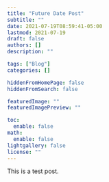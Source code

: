 ```yaml
---
title: "Future Date Post"
subtitle: ""
date: 2021-07-19T08:59:41-05:00
lastmod: 2021-07-19
draft: false
authors: []
description: ""

tags: ["Blog"]
categories: []

hiddenFromHomePage: false
hiddenFromSearch: false

featuredImage: ""
featuredImagePreview: ""

toc:
  enable: false
math:
  enable: false
lightgallery: false
license: ""
---
```


<!--more-->

This is a test post.